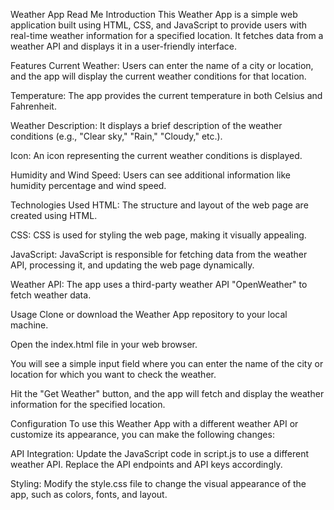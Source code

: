 Weather App Read Me
Introduction
This Weather App is a simple web application built using HTML, CSS, and JavaScript to provide users with real-time weather information for a specified location. It fetches data from a weather API and displays it in a user-friendly interface.

Features
Current Weather: Users can enter the name of a city or location, and the app will display the current weather conditions for that location.

Temperature: The app provides the current temperature in both Celsius and Fahrenheit.

Weather Description: It displays a brief description of the weather conditions (e.g., "Clear sky," "Rain," "Cloudy," etc.).

Icon: An icon representing the current weather conditions is displayed.

Humidity and Wind Speed: Users can see additional information like humidity percentage and wind speed.

Technologies Used
HTML: The structure and layout of the web page are created using HTML.

CSS: CSS is used for styling the web page, making it visually appealing.

JavaScript: JavaScript is responsible for fetching data from the weather API, processing it, and updating the web page dynamically.

Weather API: The app uses a third-party weather API  "OpenWeather" to fetch weather data.

Usage
Clone or download the Weather App repository to your local machine.

Open the index.html file in your web browser.

You will see a simple input field where you can enter the name of the city or location for which you want to check the weather.

Hit the "Get Weather" button, and the app will fetch and display the weather information for the specified location.

Configuration
To use this Weather App with a different weather API or customize its appearance, you can make the following changes:

API Integration: Update the JavaScript code in script.js to use a different weather API. Replace the API endpoints and API keys accordingly.

Styling: Modify the style.css file to change the visual appearance of the app, such as colors, fonts, and layout.
